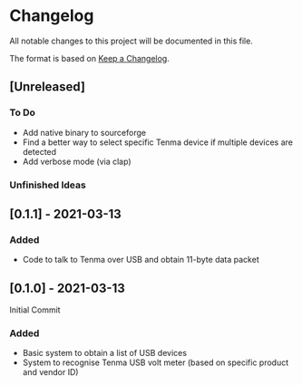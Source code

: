 # Changelog
All notable changes to this project will be documented in this file.

The format is based on [Keep a Changelog](https://keepachangelog.com/en/1.0.0/).

## [Unreleased]
### To Do
- Add native binary to sourceforge
- Find a better way to select specific Tenma device if multiple devices are detected
- Add verbose mode (via clap)

### Unfinished Ideas

## [0.1.1] - 2021-03-13

### Added
- Code to talk to Tenma over USB and obtain 11-byte data packet

## [0.1.0] - 2021-03-13

Initial Commit

### Added
- Basic system to obtain a list of USB devices
- System to recognise Tenma USB volt meter (based on specific product and vendor ID)